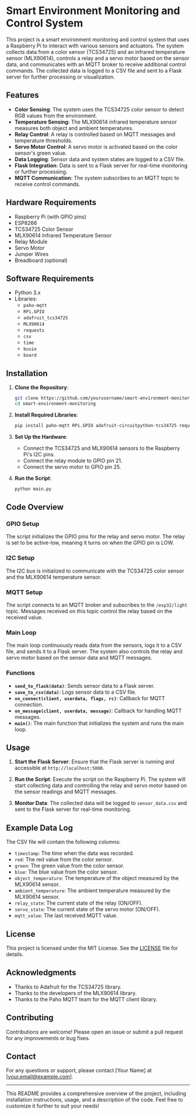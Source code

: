 # Smart Environment Monitoring and Control System

This project is a smart environment monitoring and control system that uses a Raspberry Pi to interact with various sensors and actuators. The system collects data from a color sensor (TCS34725) and an infrared temperature sensor (MLX90614), controls a relay and a servo motor based on the sensor data, and communicates with an MQTT broker to receive additional control commands. The collected data is logged to a CSV file and sent to a Flask server for further processing or visualization.

## Features

- **Color Sensing**: The system uses the TCS34725 color sensor to detect RGB values from the environment.
- **Temperature Sensing**: The MLX90614 infrared temperature sensor measures both object and ambient temperatures.
- **Relay Control**: A relay is controlled based on MQTT messages and temperature thresholds.
- **Servo Motor Control**: A servo motor is activated based on the color sensor's green value.
- **Data Logging**: Sensor data and system states are logged to a CSV file.
- **Flask Integration**: Data is sent to a Flask server for real-time monitoring or further processing.
- **MQTT Communication**: The system subscribes to an MQTT topic to receive control commands.

## Hardware Requirements

- Raspberry Pi (with GPIO pins)
- ESP8266
- TCS34725 Color Sensor
- MLX90614 Infrared Temperature Sensor
- Relay Module
- Servo Motor
- Jumper Wires
- Breadboard (optional)

## Software Requirements

- Python 3.x
- Libraries:
  - `paho-mqtt`
  - `RPi.GPIO`
  - `adafruit_tcs34725`
  - `MLX90614`
  - `requests`
  - `csv`
  - `time`
  - `busio`
  - `board`

## Installation

1. **Clone the Repository**:
   ```bash
   git clone https://github.com/yourusername/smart-environment-monitoring.git
   cd smart-environment-monitoring
   ```

2. **Install Required Libraries**:
   ```bash
   pip install paho-mqtt RPi.GPIO adafruit-circuitpython-tcs34725 requests
   ```

3. **Set Up the Hardware**:
   - Connect the TCS34725 and MLX90614 sensors to the Raspberry Pi's I2C pins.
   - Connect the relay module to GPIO pin 21.
   - Connect the servo motor to GPIO pin 25.

4. **Run the Script**:
   ```bash
   python main.py
   ```

## Code Overview

### GPIO Setup
The script initializes the GPIO pins for the relay and servo motor. The relay is set to be active-low, meaning it turns on when the GPIO pin is LOW.

### I2C Setup
The I2C bus is initialized to communicate with the TCS34725 color sensor and the MLX90614 temperature sensor.

### MQTT Setup
The script connects to an MQTT broker and subscribes to the `/esp32/light` topic. Messages received on this topic control the relay based on the received value.

### Main Loop
The main loop continuously reads data from the sensors, logs it to a CSV file, and sends it to a Flask server. The system also controls the relay and servo motor based on the sensor data and MQTT messages.

### Functions
- **`send_to_flask(data)`**: Sends sensor data to a Flask server.
- **`save_to_csv(data)`**: Logs sensor data to a CSV file.
- **`on_connect(client, userdata, flags, rc)`**: Callback for MQTT connection.
- **`on_message(client, userdata, message)`**: Callback for handling MQTT messages.
- **`main()`**: The main function that initializes the system and runs the main loop.

## Usage

1. **Start the Flask Server**:
   Ensure that the Flask server is running and accessible at `http://localhost:5000`.

2. **Run the Script**:
   Execute the script on the Raspberry Pi. The system will start collecting data and controlling the relay and servo motor based on the sensor readings and MQTT messages.

3. **Monitor Data**:
   The collected data will be logged to `sensor_data.csv` and sent to the Flask server for real-time monitoring.

## Example Data Log

The CSV file will contain the following columns:

- `timestamp`: The time when the data was recorded.
- `red`: The red value from the color sensor.
- `green`: The green value from the color sensor.
- `blue`: The blue value from the color sensor.
- `object_temperature`: The temperature of the object measured by the MLX90614 sensor.
- `ambient_temperature`: The ambient temperature measured by the MLX90614 sensor.
- `relay_state`: The current state of the relay (ON/OFF).
- `servo_state`: The current state of the servo motor (ON/OFF).
- `mqtt_value`: The last received MQTT value.

## License

This project is licensed under the MIT License. See the [LICENSE](LICENSE) file for details.

## Acknowledgments

- Thanks to Adafruit for the TCS34725 library.
- Thanks to the developers of the MLX90614 library.
- Thanks to the Paho MQTT team for the MQTT client library.

## Contributing

Contributions are welcome! Please open an issue or submit a pull request for any improvements or bug fixes.

## Contact

For any questions or support, please contact [Your Name] at [your.email@example.com].

---

This README provides a comprehensive overview of the project, including installation instructions, usage, and a description of the code. Feel free to customize it further to suit your needs!
